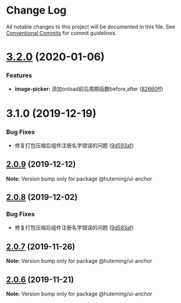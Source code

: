 # Change Log

All notable changes to this project will be documented in this file.
See [Conventional Commits](https://conventionalcommits.org) for commit guidelines.

# [3.2.0](https://github.com/huteming/huteming-ui/compare/v3.1.0...v3.2.0) (2020-01-06)


### Features

* **image-picker:** 添加onload前后周期函数before,after ([82660ff](https://github.com/huteming/huteming-ui/commit/82660ff4661eaff01d0c79c62e1d46ceb2630371))





# 3.1.0 (2019-12-19)


### Bug Fixes

* 修复打包压缩后组件注册名字错误的问题 ([9d593af](https://github.com/huteming/huteming-ui/commit/9d593af3a27efa600b8e3847609d21288b25c3e1))





## [2.0.9](https://github.com/huteming/huteming-ui/compare/@huteming/ui-anchor@2.0.8...@huteming/ui-anchor@2.0.9) (2019-12-12)

**Note:** Version bump only for package @huteming/ui-anchor





## [2.0.8](https://github.com/huteming/huteming-ui/compare/@huteming/ui-anchor@2.0.7...@huteming/ui-anchor@2.0.8) (2019-12-02)


### Bug Fixes

* 修复打包压缩后组件注册名字错误的问题 ([9d593af](https://github.com/huteming/huteming-ui/commit/9d593af3a27efa600b8e3847609d21288b25c3e1))





## [2.0.7](https://github.com/huteming/huteming-ui/compare/@huteming/ui-anchor@2.0.6...@huteming/ui-anchor@2.0.7) (2019-11-26)

**Note:** Version bump only for package @huteming/ui-anchor





## [2.0.6](https://github.com/huteming/huteming-ui/compare/@huteming/ui-anchor@2.0.5...@huteming/ui-anchor@2.0.6) (2019-11-21)

**Note:** Version bump only for package @huteming/ui-anchor
